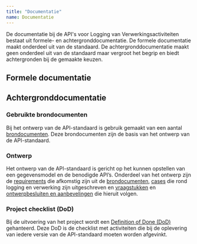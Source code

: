 ```yaml
---
title: "Documentatie"
name: Documentatie
---
```

De documentatie bij de API's voor Logging van Verwerkingsactiviteiten bestaat uit formele- en achtergronddocumentatie. De formele documentatie maakt onderdeel uit van de standaard. De achtergronddocumentatie maakt geen onderdeel uit van de standaard maar vergroot het begrip en biedt achtergronden bij de gemaakte keuzen.

## Formele documentatie




## Achtergronddocumentatie

### Gebruikte brondocumenten
Bij het ontwerp van de API-standaard is gebruik gemaakt van een aantal [brondocumenten](../achtergronddocumentatie/ontwerp/brondocumenten). Deze brondocumenten zijn de basis van het ontwerp van de API-standaard.

### Ontwerp
Het ontwerp van de API-standaard is gericht op het kunnen opstellen van een gegevensmodel en de benodigde API’s. Onderdeel van het ontwerp zijn de [requirements](../achtergronddocumentatie/ontwerp/requirements) die afkomstig zijn uit de [brondocumenten](../achtergronddocumentatie/ontwerp/brondocumenten), [cases](../achtergronddocumentatie/ontwerp/ontwerpcases) die rond logging en verwerking zijn uitgeschreven en [vraagstukken](../achtergronddocumentatie/ontwerp/vraagstukken) en 
[ontwerpbesluiten en aanbevelingen](../achtergronddocumentatie/ontwerp/ontwerpbesluiten) die hieruit volgen.

### Project checklist (DoD)
Bij de uitvoering van het project wordt een [Definition of Done (DoD)](../achtergronddocumentatie/definition_of_done) gehanteerd. Deze DoD is de checklist met activiteiten die bij de oplevering van iedere versie van de API-standaard moeten worden afgevinkt. 
